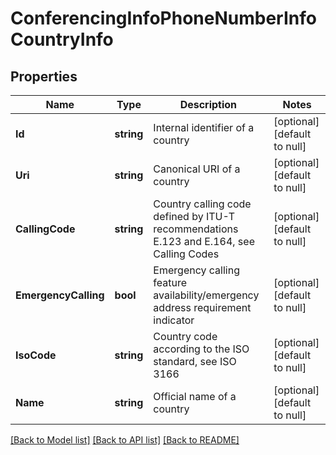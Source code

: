 # ConferencingInfoPhoneNumberInfoCountryInfo

## Properties
Name | Type | Description | Notes
------------ | ------------- | ------------- | -------------
**Id** | **string** | Internal identifier of a country | [optional] [default to null]
**Uri** | **string** | Canonical URI of a country | [optional] [default to null]
**CallingCode** | **string** | Country calling code defined by ITU-T recommendations E.123 and E.164, see Calling Codes | [optional] [default to null]
**EmergencyCalling** | **bool** | Emergency calling feature availability/emergency address requirement indicator | [optional] [default to null]
**IsoCode** | **string** | Country code according to the ISO standard, see ISO 3166 | [optional] [default to null]
**Name** | **string** | Official name of a country | [optional] [default to null]

[[Back to Model list]](../README.md#documentation-for-models) [[Back to API list]](../README.md#documentation-for-api-endpoints) [[Back to README]](../README.md)


